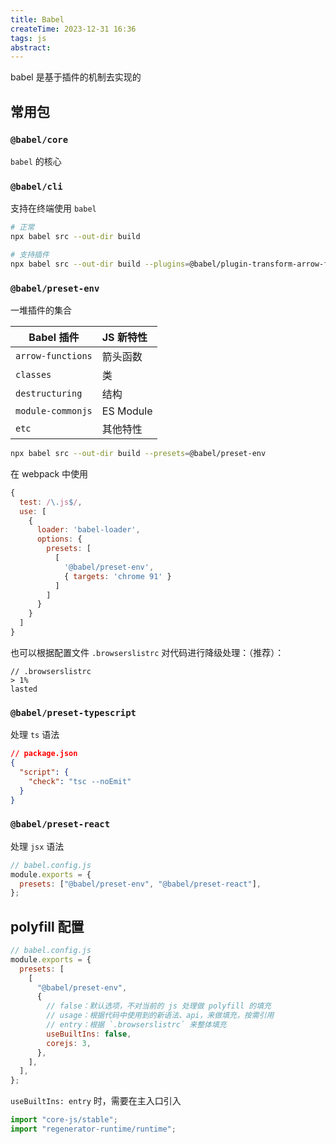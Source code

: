 ```yaml
---
title: Babel
createTime: 2023-12-31 16:36
tags: js
abstract:
---
```


babel 是基于插件的机制去实现的

## 常用包

### `@babel/core`

`babel` 的核心

### `@babel/cli`

支持在终端使用 `babel`

```sh
# 正常
npx babel src --out-dir build

# 支持插件
npx babel src --out-dir build --plugins=@babel/plugin-transform-arrow-functions,@babel/plugin-transform-block-scoping
```

### `@babel/preset-env`

一堆插件的集合

| Babel 插件        | JS 新特性 |
| ----------------- | :-------- |
| `arrow-functions` | 箭头函数  |
| `classes`         | 类        |
| `destructuring`   | 结构      |
| `module-commonjs` | ES Module |
| `etc`             | 其他特性  |

```sh
npx babel src --out-dir build --presets=@babel/preset-env
```

在 webpack 中使用

```js
{
  test: /\.js$/,
  use: [
    {
      loader: 'babel-loader',
      options: {
        presets: [
          [
            '@babel/preset-env',
            { targets: 'chrome 91' }
          ]
        ]
      }
    }
  ]
}
```

也可以根据配置文件 `.browserslistrc` 对代码进行降级处理：（推荐）：

```
// .browserslistrc
> 1%
lasted
```

### `@babel/preset-typescript`

处理 `ts` 语法

```json
// package.json
{
  "script": {
    "check": "tsc --noEmit"
  }
}
```

### `@babel/preset-react`

处理 `jsx` 语法

```js
// babel.config.js
module.exports = {
  presets: ["@babel/preset-env", "@babel/preset-react"],
};
```

## polyfill 配置

```js
// babel.config.js
module.exports = {
  presets: [
    [
      "@babel/preset-env",
      {
        // false：默认选项，不对当前的 js 处理做 polyfill 的填充
        // usage：根据代码中使用到的新语法、api，来做填充，按需引用
        // entry：根据 `.browserslistrc` 来整体填充
        useBuiltIns: false,
        corejs: 3,
      },
    ],
  ],
};
```

`useBuiltIns: entry` 时，需要在主入口引入

```js
import "core-js/stable";
import "regenerator-runtime/runtime";
```
